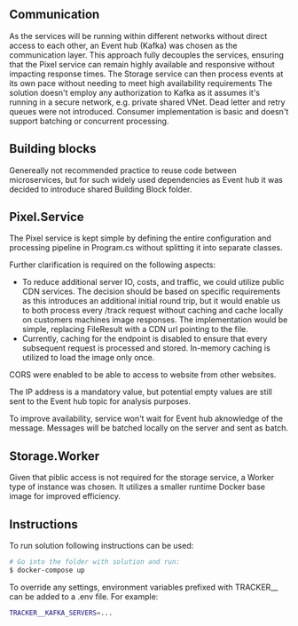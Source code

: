 ## Communication

As the services will be running within different networks without direct access to each other, an Event hub (Kafka) was chosen as the communication layer. This approach fully decouples the services, ensuring that the Pixel service can remain highly available and responsive without impacting response times. The Storage service can then process events at its own pace without needing to meet high availability requirements
The solution doesn't employ any authorization to Kafka as it assumes it's running in a secure network, e.g. private shared VNet. Dead letter and retry queues were not introduced. Consumer implementation is basic and doesn't support batching or concurrent processing.

## Building blocks

Genereally not recommended practice to reuse code between microservices, but for such widely used dependencies as Event hub it was decided to introduce shared Building Block folder.

## Pixel.Service

The Pixel service is kept simple by defining the entire configuration and processing pipeline in Program.cs without splitting it into separate classes. 

Further clarification is required on the following aspects:
- To reduce additional server IO, costs, and traffic, we could utilize public CDN services. The decision should be based on specific requirements as this introduces an additional initial round trip, but it would enable us to both process every /track request without caching and cache locally on customers machines image responses.
The implementation would be simple, replacing FileResult with a CDN url pointing to the file. 
- Currently, caching for the endpoint is disabled to ensure that every subsequent request is processed and stored. In-memory caching is utilized to load the image only once.

CORS were enabled to be able to access to website from other websites.

The IP address is a mandatory value, but potential empty values are still sent to the Event hub topic for analysis purposes.

To improve availability, service won't wait for Event hub aknowledge of the message. Messages will be batched locally on the server and sent as batch.

## Storage.Worker

Given that piblic access is not required for the storage service, a Worker type of instance was chosen. It utilizes a smaller runtime Docker base image for improved efficiency.

## Instructions

To run solution following instructions can be used:

```bash
# Go into the folder with solution and run:
$ docker-compose up
```

To override any settings, environment variables prefixed with TRACKER__ can be added to a .env file. For example:

```bash
TRACKER__KAFKA_SERVERS=...
```